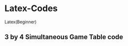 # Latex-Codes
Latex(Beginner)



3 by 4 Simultaneous Game Table code 
-----------------------------------

